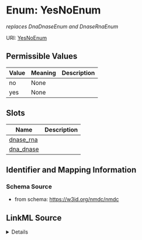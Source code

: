 # Enum: YesNoEnum




_replaces DnaDnaseEnum and DnaseRnaEnum_



URI: [YesNoEnum](YesNoEnum.md)

## Permissible Values

| Value | Meaning | Description |
| --- | --- | --- |
| no | None |  |
| yes | None |  |




## Slots

| Name | Description |
| ---  | --- |
| [dnase_rna](dnase_rna.md) |  |
| [dna_dnase](dna_dnase.md) |  |






## Identifier and Mapping Information







### Schema Source


* from schema: https://w3id.org/nmdc/nmdc




## LinkML Source

<details>
```yaml
name: YesNoEnum
description: replaces DnaDnaseEnum and DnaseRnaEnum
from_schema: https://w3id.org/nmdc/nmdc
rank: 1000
permissible_values:
  'no':
    text: 'no'
  'yes':
    text: 'yes'

```
</details>